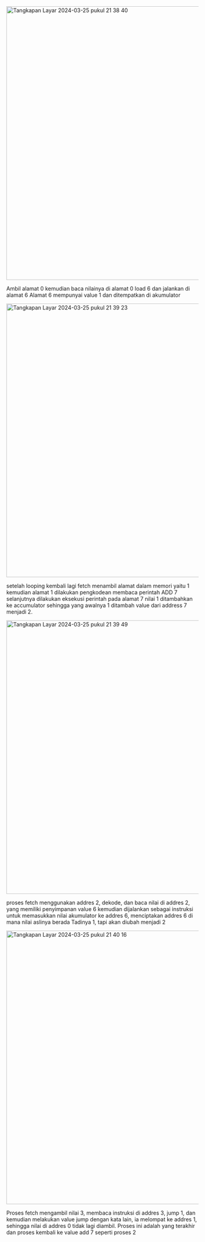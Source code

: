 <img width="717" alt="Tangkapan Layar 2024-03-25 pukul 21 38 40" src="https://github.com/zakwanaraffi/SysOP24-3123521030/assets/160553582/4111298e-625a-4475-9508-f555485bbab0">

Ambil alamat 0 kemudian baca nilainya di alamat 0 load 6 dan jalankan di alamat 6
 Alamat 6 mempunyai value 1 dan ditempatkan di akumulator

<img width="717" alt="Tangkapan Layar 2024-03-25 pukul 21 39 23" src="https://github.com/zakwanaraffi/SysOP24-3123521030/assets/160553582/4c571a56-779c-412a-befb-dee2a0f0838a">

setelah looping kembali lagi fetch menambil alamat dalam memori yaitu 1 kemudian alamat 1 dilakukan pengkodean membaca perintah ADD 7 selanjutnya dilakukan eksekusi perintah pada alamat 7 nilai 1 ditambahkan ke accumulator sehingga yang awalnya 1 ditambah value dari address 7 menjadi 2.

<img width="717" alt="Tangkapan Layar 2024-03-25 pukul 21 39 49" src="https://github.com/zakwanaraffi/SysOP24-3123521030/assets/160553582/7b5473ef-13e8-48dd-8a20-d2d621f26b87">
 
proses fetch menggunakan addres 2, dekode, dan baca nilai di addres 2, yang memiliki penyimpanan value 6  kemudian dijalankan sebagai instruksi untuk memasukkan nilai akumulator ke addres 6, menciptakan addres 6 di mana nilai aslinya berada
 Tadinya 1, tapi akan diubah menjadi 2

<img width="717" alt="Tangkapan Layar 2024-03-25 pukul 21 40 16" src="https://github.com/zakwanaraffi/SysOP24-3123521030/assets/160553582/35447e1d-bda2-4307-83d4-dac81c62130a">

Proses fetch mengambil nilai 3, membaca instruksi di addres 3, jump 1, dan kemudian melakukan value jump dengan kata lain, ia melompat ke addres 1, sehingga nilai di addres 0 tidak lagi diambil. Proses ini adalah yang terakhir dan proses  kembali  ke value add 7 seperti proses 2
